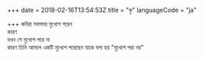 +++
date = 2018-02-16T13:54:53Z
title = "কু"
languageCode = "ja"
 
+++ 
কবিরা সবসময় মুখোশ পরেন   
কারণ   
যখন সে মুখোশ পরে না   
কারণ তিনি আসলে একটি মুখোশ পরেছেন যাকে বলা হয় "মুখোশ পরা নয়"